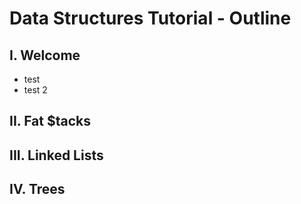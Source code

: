 # Data Structures Tutorial - Outline
## I. Welcome
* test
* test 2
## II. Fat $tacks
## III. Linked Lists
## IV. Trees